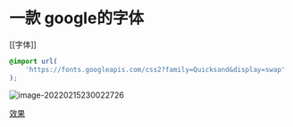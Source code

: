# 一款 google的字体

[[字体]]

```css
@import url(
    'https://fonts.googleapis.com/css2?family=Quicksand&display=swap'
);
```

![image-20220215230022726](https://gitee.com/capsion/markdown-image/raw/master/image/202202152300786.png)

[效果](https://codepen.io/stevenlei/pen/ZEJxXGL)